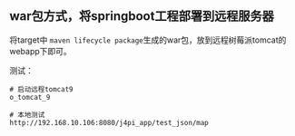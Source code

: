 ## war包方式，将springboot工程部署到远程服务器
将target中 `maven lifecycle package`生成的war包，放到远程树莓派tomcat的webapp下即可。



测试：
```
# 启动远程tomcat9
o_tomcat_9

# 本地测试
http://192.168.10.106:8080/j4pi_app/test_json/map
```